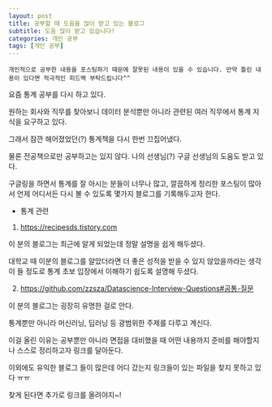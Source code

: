 ```yaml
---
layout: post
title: 공부할 때 도움을 많이 받고 있는 블로그
subtitle: 도움 많이 받고 있습니다!
categories: 개인 공부
tags: [개인 공부]
---
```


`개인적으로 공부한 내용을 포스팅하기 때문에 잘못된 내용이 있을 수 있습니다. 만약 틀린 내용이 있다면 적극적인 피드백 부탁드립니다^^`

요즘 통계 공부를 다시 하고 있다.

원하는 회사와 직무를 찾아보니 데이터 분석뿐만 아니라 관련된 여러 직무에서 통계 지식을 요구하고 있다.

그래서 잠깐 헤어졌었던(?) 통계책을 다시 한번 끄집어냈다.

물론 전공책으로만 공부하고는 있지 않다. 나의 선생님(?) 구글 선생님의 도움도 받고 있다.

구글링을 하면서 통계를 잘 아시는 분들이 너무나 많고, 깔끔하게 정리한 포스팅이 많아서 언제 어디서든 다시 볼 수 있도록 몇가지 블로그를 기록해두고자 한다.

* 통계 관련

1. https://recipesds.tistory.com

이 분의 블로그는 최근에 알게 되었는데 정말 설명을 쉽게 해두셨다.

대학교 때 이분의 블로그를 알았더라면 더 좋은 성적을 받을 수 있지 않았을까라는 생각이 들 정도로 통계 초보 입장에서 이해하기 쉽도록 설명해 두셨다.


2. https://github.com/zzsza/Datascience-Interview-Questions#공통-질문

이 분의 블로그는 굉장히 유명한 걸로 안다.

통계뿐만 아니라 머신러닝, 딥러닝 등 광범위한 주제를 다루고 계신다.

이걸 올린 이유는 공부뿐만 아니라 면접을 대비했을 때 어떤 내용까지 준비를 해야할지 나 스스로 정리하고자 링크를 달아둔다.

이외에도 유익한 블로그 들이 많은데 어디 갔는지 링크들이 있는 파일을 찾지 못하고 있다 ㅠㅠ

찾게 된다면 추가로 링크를 올려야지~!